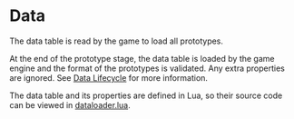 # Data

The data table is read by the game to load all prototypes.

At the end of the prototype stage, the data table is loaded by the game engine and the format of the prototypes is validated. Any extra properties are ignored. See [Data Lifecycle](runtime:data-lifecycle) for more information.

The data table and its properties are defined in Lua, so their source code can be viewed in [dataloader.lua](https://github.com/wube/factorio-data/blob/master/core/lualib/dataloader.lua).

